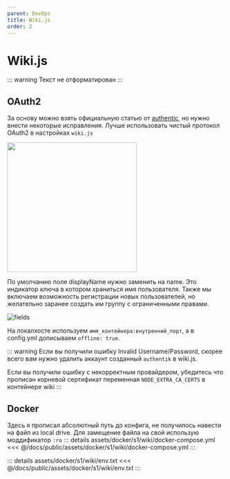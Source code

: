 ```yaml
---
parent: DevOps
title: Wiki.js
order: 2
---
```


# Wiki.js

::: warning
Текст не отформатирован
:::

## OAuth2

За основу можно взять официальную статью от [authentiс](https://docs.goauthentik.io/integrations/services/wiki-js/),
но нужно внести некоторые исправления. Лучше использовать чистый протокол OAuth2 в настройках
`wiki.js`

<img src="https://res.cloudinary.com/dr5gcup5n/image/upload/v1709816353/shalodoc/scfqrl57hsempjgtzdqv.png" width="300" alt=""/>

По умолчанию поле displayName нужно заменить на name. Это индикатор ключа в котором храниться
имя пользователя. Также мы включаем возможность регистрации новых пользователей, но желательно
заранее создать им группу с ограниченными правами.

![fields](https://res.cloudinary.com/dr5gcup5n/image/upload/v1709816353/shalodoc/u0zcjsxjfcnugedv5hnt.png)

На локалхосте используем `имя_контейнера:внутренний_порт`, а в config.yml дописываем `offline: true`.

::: warning
Если вы получили ошибку Invalid Username/Password, скорее всего вам нужно удалить аккаунт
созданный `authentik` в wiki.js.

Если вы получили ошибку с некорректным провайдером, убедитесь что прописан корневой сертификат
переменная `NODE_EXTRA_CA_CERTS` в контейнере wiki
:::


## Docker

Здесь я прописал абсолютный путь до конфига, не получилось навести на файл из local drive.
Для замещение файла на свой использую моддификатор `:ro`
::: details assets/docker/s1/wiki/docker-compose.yml
<<< @/docs/public/assets/docker/s1/wiki/docker-compose.yml
:::

::: details assets/docker/s1/wiki/env.txt
<<< @/docs/public/assets/docker/s1/wiki/env.txt
:::

